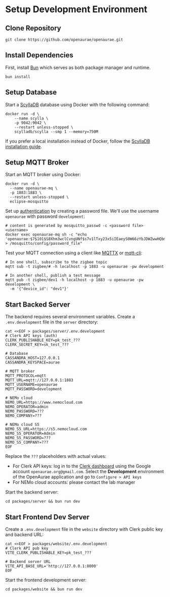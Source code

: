# Setup Development Environment

## Clone Repository

```shell
git clone https://github.com/openaurae/openaurae.git
```

## Install Dependencies

First, install [Bun](https://bun.sh/) which serves as both package manager and runtime.

```shell
bun install
```

## Setup Database

Start a [ScyllaDB](https://www.scylladb.com/) database using Docker with the following command:

```shell
docker run -d \
    --name scylla \
    -p 9042:9042 \
    --restart unless-stopped \
    scylladb/scylla --smp 1 --memory=750M
```

If you prefer a local installation instead of Docker, follow the [ScyllaDB installation guide](https://opensource.docs.scylladb.com/stable/getting-started/install-scylla/).

## Setup MQTT Broker

Start an MQTT broker using Docker:

```shell
docker run -d \
  --name openaurae-mq \
  -p 1883:1883 \
  --restart unless-stopped \
  eclipse-mosquitto
```

Set up [authentication](https://mosquitto.org/documentation/authentication-methods/) by creating a password file. 
We'll use the username `openaurae` with password `development`:

```shell
# content is generated by mosquitto_passwd -c <password file> <username>
docker exec openaurae-mq sh -c "echo 'openaurae:$7$101$S8Xhm3wclCvngUNf$s7v1lTxy23x5iIEaeyS0W66zYbJDWZwwHQbmpLO0ZlX750kVcS7c3Gp/x41A9nZiaRBw5uz4xiFcWi3OEJWK4A==' > /mosquitto/config/password_file"
```

Test your MQTT connection using a client like [MQTTX](https://mqttx.app/)
or [mqtt-cli](https://hivemq.github.io/mqtt-cli/):

```shell
# In one shell, subscribe to the zigbee topic
mqtt sub -t zigbee/# -h localhost -p 1883 -u openaurae -pw development

# In another shell, publish a test message
mqtt pub -t zigbee/dev1 -h localhost -p 1883 -u openaurae -pw development \
  -m '{"device_id": "dev1"}'
```

## Start Backed Server

The backend requires several environment variables. Create a `.env.development` file in the `server` directory:

```shell
cat <<EOF > packages/server/.env.development
# Clerk API keys (auth)
CLERK_PUBLISHABLE_KEY=pk_test_???
CLERK_SECRET_KEY=sk_test_???

# Database
CASSANDRA_HOST=127.0.0.1
CASSANDRA_KEYSPACE=aurae

# MQTT broker
MQTT_PROTOCOL=mqtt
MQTT_URL=mqtt://127.0.0.1:1883
MQTT_USERNAME=openaurae
MQTT_PASSWORD=development

# NEMo cloud
NEMO_URL=https://www.nemocloud.com
NEMO_OPERATOR=admin
NEMO_PASSWORD=???
NEMO_COMPANY=???

# NEMo cloud S5
NEMO_S5_URL=https://s5.nemocloud.com
NEMO_S5_OPERATOR=Admin
NEMO_S5_PASSWORD=???
NEMO_S5_COMPANY=???
EOF
```

Replace the `???` placeholders with actual values:

- For Clerk API keys: log in to the [Clerk dashboard](https://dashboard.clerk.com/) using the Google account
`openaurae.org@gmail.com`.
Select the **Development** environment of the OpenAurae application and go to `Configure > API keys`
- For NEMo cloud accounts: please contact the lab manager

Start the backend server:

```shell
cd packages/server && bun run dev
```

## Start Frontend Dev Server

Create a `.env.development` file in the `website` directory with Clerk public key and backend URL:

```shell
cat <<EOF > packages/website/.env.development
# Clerk API pub key
VITE_CLERK_PUBLISHABLE_KEY=pk_test_???

# Backend server URL
VITE_API_BASE_URL='http://127.0.0.1:8000'
EOF
```

Start the frontend development server:

```shell
cd packages/website && bun run dev
```
